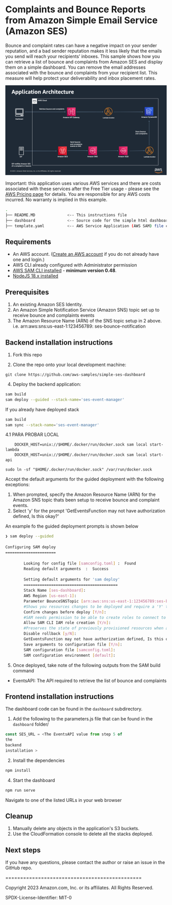 # Complaints and Bounce Reports from Amazon Simple Email Service (Amazon SES)

Bounce and complaint rates can have a negative impact on your sender reputation, and a bad sender reputation makes it
less likely that the emails you send will reach your recipients’ inboxes.
This sample shows how you can retrieve a list of bounce and complaints from Amazon SES and display them on a simple
dashboard.
You can remove the email addresses associated with the bounce and complaints from your recipient list. This measure will
help protect your deliverability and inbox placement rates.

![Application Architecture](Application_Architecture.png)

Important: this application uses various AWS services and there are costs associated with these services after the Free
Tier usage - please see the [AWS Pricing page](https://aws.amazon.com/pricing/) for details. You are responsible for any
AWS costs incurred. No warranty is implied in this example.

```bash
.
├── README.MD              <-- This instructions file
├── dashboard              <-- Source code for the simple html dashboard
├── template.yaml          <-- AWS Service Application (AWS SAM) file containing source for the backend
```

## Requirements

* An AWS account. ([Create an AWS account](https://portal.aws.amazon.com/gp/aws/developer/registration/index.html) if
  you do not already have one and login.)
* AWS CLI already configured with Administrator permission
* [AWS SAM CLI installed](https://docs.aws.amazon.com/serverless-application-model/latest/developerguide/serverless-sam-cli-install.html) -
  **minimum version 0.48**.
* [NodeJS 18.x installed](https://nodejs.org/en/download/)

## Prerequisites

1. An existing Amazon SES Identity.
2. An Amazon Simple Notification Service (Amazon SNS) topic set up to receive bounce and complaints events
3. The Amazon Resource Name (ARN) of the SNS topic setup in 2 above. i.e. arn:aws:sns:us-east-1:123456789:
   ses-bounce-notification

## Backend installation instructions

1. Fork this repo

3. Clone the repo onto your local development machine:

```
git clone https://github.com/aws-samples/simple-ses-dashboard
```

4. Deploy the backend application:

```sh
sam build
sam deploy --guided --stack-name='ses-event-manager'
```

If you already have deployed stack

```sh
sam build
sam sync --stack-name='ses-event-manager'
```



4.1 PARA PROBAR LOCAL

```
    DOCKER_HOST=unix://$HOME/.docker/run/docker.sock sam local start-lambda
    DOCKER_HOST=unix://$HOME/.docker/run/docker.sock sam local start-api
```

```
sudo ln -sf "$HOME/.docker/run/docker.sock" /var/run/docker.sock
```

Accept the default arguments for the guided deployment with the following exceptions:

1. When prompted, specify the Amazon Resource Name (ARN)  for the Amazon SNS topic thats been setup to receive bounce
   and complaint events.
2. Select 'y' for the prompt 'GetEventsFunction may not have authorization defined, Is this okay?'

An example fo the guided deployment prompts is shown below

``` bash
❯ sam deploy --guided

Configuring SAM deploy
======================

        Looking for config file [samconfig.toml] :  Found
        Reading default arguments  :  Success

        Setting default arguments for 'sam deploy'
        =========================================
        Stack Name [ses-dashboard]: 
        AWS Region [us-east-1]: 
        Parameter BounceSNSTopic [arn:aws:sns:us-east-1:123456789:ses-bounce-notification]: 
        #Shows you resources changes to be deployed and require a 'Y' to initiate deploy
        Confirm changes before deploy [Y/n]: 
        #SAM needs permission to be able to create roles to connect to the resources in your template
        Allow SAM CLI IAM role creation [Y/n]: 
        #Preserves the state of previously provisioned resources when an operation fails
        Disable rollback [y/N]: 
        GetEventsFunction may not have authorization defined, Is this okay? [y/N]: y
        Save arguments to configuration file [Y/n]: 
        SAM configuration file [samconfig.toml]: 
        SAM configuration environment [default]: 
```

5. Once deployed, take note of the following outputs from the SAM build command

- EventsAPI: The API required to retrieve the list of bounce and complaints

## Frontend installation instructions

The dashboard code can be found in the `dashboard` subdirectory.

1. Add the following to the parameters.js file that can be found in the `dashboard` folder/

```javascript
const SES_URL = <The EventsAPI value from step 5 of
the
backend
installation >
```

2. Install the dependencies

```bash
npm install
```

4. Start the dashboard

```bash
npm run serve
```

Navigate to one of the listed URLs in your web browser

## Cleanup

1. Manually delete any objects in the application's S3 buckets.
2. Use the CloudFormation console to delete all the stacks deployed.

## Next steps

If you have any questions, please contact the author or raise an issue in the GitHub repo.

==============================================

Copyright 2023 Amazon.com, Inc. or its affiliates. All Rights Reserved.

SPDX-License-Identifier: MIT-0

